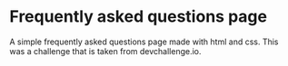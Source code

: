 # Frequently asked questions page
A simple frequently asked questions page made with html and css.
This was a challenge that is taken from devchallenge.io. 
